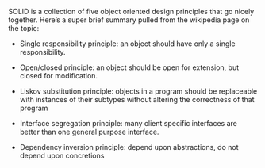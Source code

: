 
SOLID is a collection of five object oriented design principles that go nicely
together. Here’s a super brief summary pulled from the wikipedia page on the
topic:


* Single responsibility principle: an object should have only a single responsibility.



* Open/closed principle: an object should be open for extension, but closed for modification.



* Liskov substitution principle: objects in a program should be replaceable with instances of their subtypes without altering the correctness of that program



* Interface segregation principle: many client specific interfaces are better than one general purpose interface.



* Dependency inversion principle: depend upon abstractions, do not depend upon concretions

